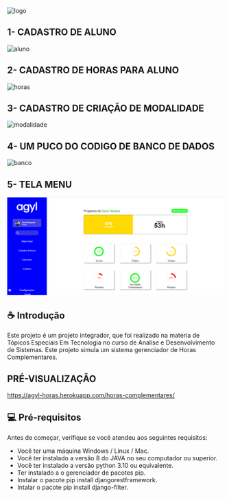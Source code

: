 <img src="./img/logo.png" alt="logo" style="width: 200px ;">


## 1- CADASTRO DE ALUNO
<img src="./img/aluno.png" alt="aluno">

## 2- CADASTRO DE HORAS PARA ALUNO
<img src="./img/horas.png" alt="horas">

## 3- CADASTRO DE CRIAÇÃO DE MODALIDADE
<img src="./img/modalidade.png" alt="modalidade">

## 4- UM PUCO DO CODIGO DE BANCO DE DADOS
<img src="./img/banco.png" alt="banco">

## 5- TELA MENU
<img src="./img/Tela.png" alt="tela">


## ☕ Introdução

Este projeto é um projeto integrador, que foi realizado na materia de Tópicos Especiais Em Tecnologia no curso de Analise e Desenvolvimento de Sistemas. 
Este projeto simula um sistema gerenciador de Horas Complementares.

## PRÉ-VISUALIZAÇÃO 
  https://agyl-horas.herokuapp.com/horas-complementares/

## 💻 Pré-requisitos

Antes de começar, verifique se você atendeu aos seguintes requisitos:

* Você ter uma máquina Windows / Linux / Mac.
* Você ter instalado a versão 8 do JAVA no seu computador ou superior.
* Você ter instalado a versão python 3.10 ou equivalente.
* Ter instalado a o gerenciador de pacotes pip.
* Instalar o pacote pip install djangorestframework.
* Intalar o pacote pip install django-filter.



